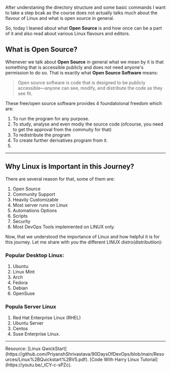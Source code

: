 After understaning the directory structure and some basic commands I want to take a step bcak as the course does not actually talks much about the flavour of Linux and what is open source in general.

So, today I leaned about what **Open Source** is and how once can be a part of it and also read about various Linux flavours and editors.

## What is Open Source?

Whenever we talk about **Open Source** in general what we mean by it is that something that is accessible publicly and does not need anyone's permission to do so. That is exactly what **Open Source Software** means:

> Open source software is code that is designed to be publicly accessible—anyone can see, modify, and distribute the code as they see fit.

These free/open source software provides 4 foundatoional freedom which are:

1. To run the program for any purpose.
2. To study, analyse and even modiy the source code (ofcourse, you need to get the approval from the commuity for that)
3. To redistribute the program
4. To create further derivatives program from it.
5. 
<hr>

## Why Linux is Important in this Journey?

There are several reason for that, some of them are:

1. Open Source
2. Community Support
3. Heavily Customizable
4. Most server runs on Linux
5. Automations Options
6. Scripts
7. Security 
8. Most DevOps Tools implemented on LINUX only.

Now, that we understood the importance of Linux and how helpful it is for this journey. Let me share with you the different LINUX distro(distributiion):

### Popular Desktop Linux:

1. Ubuntu
2. Linux Mint
3. Arch
4. Fedora
5. Debian
6. OpenSuse

### Popula Server Linux

1. Red Hat Enterprise Linux (RHEL)
2. Ubuntu Server
3. Centos
4. Suse Enterprise Linux.

<hr>
Resource: [Linux QwickStart](https://github.com/PriyanshShrivastava/90DaysOfDevOps/blob/main/Resources/Linux%2BQuickstart%2BV5.pdf).
          [Code With Harry Linux Tutorial](https://youtu.be/_tCY-c-sPZc).
